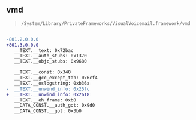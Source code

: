 ## vmd

> `/System/Library/PrivateFrameworks/VisualVoicemail.framework/vmd`

```diff

-801.2.0.0.0
+801.3.0.0.0
   __TEXT.__text: 0x72bac
   __TEXT.__auth_stubs: 0x1370
   __TEXT.__objc_stubs: 0x9680

   __TEXT.__const: 0x340
   __TEXT.__gcc_except_tab: 0x6cf4
   __TEXT.__oslogstring: 0xb36a
-  __TEXT.__unwind_info: 0x25fc
+  __TEXT.__unwind_info: 0x2618
   __TEXT.__eh_frame: 0xb0
   __DATA_CONST.__auth_got: 0x9d0
   __DATA_CONST.__got: 0x3b0

```

